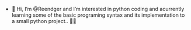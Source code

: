 - 👋 Hi, I’m @Reendger
and I’m interested in python coding
and acurrently learning some of
the basic programing syntax and its implementation to a small python
project.. 👋👀


<!---
Reendger/Reendger is a ✨ special ✨ repository because its `README.md` (this file) appears on your GitHub profile.
You can click the Preview link to take a look at your changes.
--->
